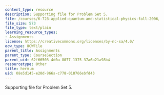```yaml
---
content_type: resource
description: Supporting file for Problem Set 5.
file: /courses/6-728-applied-quantum-and-statistical-physics-fall-2006/08e5d145e20d966ac778018766ebfd43_herm.m
file_size: 573
file_type: text/plain
learning_resource_types:
- Assignments
license: https://creativecommons.org/licenses/by-nc-sa/4.0/
ocw_type: OCWFile
parent_title: Assignments
parent_type: CourseSection
parent_uid: 62f66503-4d0a-8077-1375-37a6b21a98b4
resourcetype: Other
title: herm.m
uid: 08e5d145-e20d-966a-c778-018766ebfd43
---
```

Supporting file for Problem Set 5.